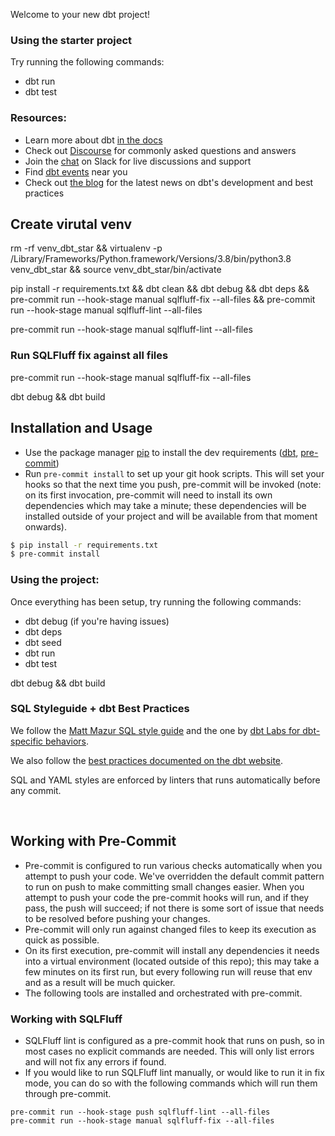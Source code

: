 Welcome to your new dbt project!

### Using the starter project

Try running the following commands:
- dbt run
- dbt test


### Resources:
- Learn more about dbt [in the docs](https://docs.getdbt.com/docs/introduction)
- Check out [Discourse](https://discourse.getdbt.com/) for commonly asked questions and answers
- Join the [chat](https://community.getdbt.com/) on Slack for live discussions and support
- Find [dbt events](https://events.getdbt.com) near you
- Check out [the blog](https://blog.getdbt.com/) for the latest news on dbt's development and best practices


## Create virutal venv
rm -rf venv_dbt_star && virtualenv -p /Library/Frameworks/Python.framework/Versions/3.8/bin/python3.8 venv_dbt_star && source venv_dbt_star/bin/activate

pip install -r requirements.txt && dbt clean && dbt debug && dbt deps && pre-commit run --hook-stage manual sqlfluff-fix --all-files && pre-commit run --hook-stage manual sqlfluff-lint --all-files

pre-commit run --hook-stage manual sqlfluff-lint --all-files


### Run SQLFluff fix against all files
pre-commit run --hook-stage manual sqlfluff-fix --all-files

dbt debug && dbt build



## Installation and Usage

- Use the package manager [pip](https://pip.pypa.io/en/stable/) to install the dev requirements ([dbt](https://www.getdbt.com/), [pre-commit](https://pre-commit.com/))
- Run `pre-commit install` to set up your git hook scripts. This will set your hooks so that the next time you push, pre-commit will be invoked (note: on its first invocation, pre-commit will need to install its own dependencies which may take a minute; these dependencies will be installed outside of your project and will be available from that moment onwards).

```bash
$ pip install -r requirements.txt
$ pre-commit install
```
 

 ### Using the project:

Once everything has been setup, try running the following commands:

- dbt debug (if you're having issues)
- dbt deps
- dbt seed
- dbt run
- dbt test

dbt debug && dbt build


### SQL Styleguide + dbt Best Practices

We follow the [Matt Mazur SQL style guide](https://github.com/mattm/sql-style-guide) and the one by [dbt Labs for dbt-specific behaviors](https://github.com/dbt-labs/corp/blob/main/dbt_style_guide.md).

We also follow the [best practices documented on the dbt website](https://docs.getdbt.com/docs/guides/best-practices/).

SQL and YAML styles are enforced by linters that runs automatically before any commit.
 
&nbsp;

## Working with Pre-Commit
- Pre-commit is configured to run various checks automatically when you attempt to push your code. We've overridden the default commit pattern to run on push to make committing small changes easier. When you attempt to push your code the pre-commit hooks will run, and if they pass, the push will succeed; if not there is some sort of issue that needs to be resolved before pushing your changes.
- Pre-commit will only run against changed files to keep its execution as quick as possible.
- On its first execution, pre-commit will install any dependencies it needs into a virtual environment (located outside of this repo); this may take a few minutes on its first run, but every following run will reuse that env and as a result will be much quicker.
- The following tools are installed and orchestrated with pre-commit.
 

### Working with SQLFluff
- SQLFluff lint is configured as a pre-commit hook that runs on push, so in most cases no explicit commands are needed. This will only list errors and will not fix any errors if found.
- If you would like to run SQLFluff lint manually, or would like to run it in fix mode, you can do so with the following commands which will run them through pre-commit.
```
pre-commit run --hook-stage push sqlfluff-lint --all-files
pre-commit run --hook-stage manual sqlfluff-fix --all-files
```
 
